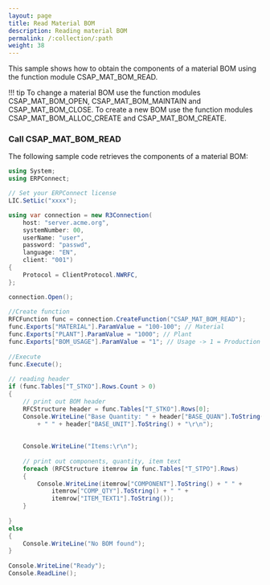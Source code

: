 ```yaml
---
layout: page
title: Read Material BOM
description: Reading material BOM
permalink: /:collection/:path
weight: 38
---
```


This sample shows how to obtain the components of a material BOM using the function module CSAP_MAT_BOM_READ.

!!! tip
    To change a material BOM use the function modules CSAP_MAT_BOM_OPEN, CSAP_MAT_BOM_MAINTAIN and CSAP_MAT_BOM_CLOSE.
    To create a new BOM use the function modules CSAP_MAT_BOM_ALLOC_CREATE and CSAP_MAT_BOM_CREATE.

### Call CSAP_MAT_BOM_READ
The following sample code retrieves the components of a material BOM:

```csharp linenums="1"
using System;
using ERPConnect;

// Set your ERPConnect license
LIC.SetLic("xxxx");

using var connection = new R3Connection(
    host: "server.acme.org",
    systemNumber: 00,
    userName: "user",
    password: "passwd",
    language: "EN",
    client: "001")
{
    Protocol = ClientProtocol.NWRFC,
};

connection.Open();
  
//Create function
RFCFunction func = connection.CreateFunction("CSAP_MAT_BOM_READ");
func.Exports["MATERIAL"].ParamValue = "100-100"; // Material
func.Exports["PLANT"].ParamValue = "1000"; // Plant
func.Exports["BOM_USAGE"].ParamValue = "1"; // Usage -> 1 = Production
  
//Execute
func.Execute();
  
// reading header
if (func.Tables["T_STKO"].Rows.Count > 0)
{
    // print out BOM header
    RFCStructure header = func.Tables["T_STKO"].Rows[0];
    Console.WriteLine("Base Quantity: " + header["BASE_QUAN"].ToString()
        + " " + header["BASE_UNIT"].ToString() + "\r\n");
  
  
    Console.WriteLine("Items:\r\n");
  
    // print out components, quantity, item text
    foreach (RFCStructure itemrow in func.Tables["T_STPO"].Rows)
    {
        Console.WriteLine(itemrow["COMPONENT"].ToString() + " " +
            itemrow["COMP_QTY"].ToString() + " " +
            itemrow["ITEM_TEXT1"].ToString());
    }
  
}
else
{
    Console.WriteLine("No BOM found");
}
  
Console.WriteLine("Ready");
Console.ReadLine();
```
